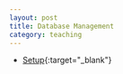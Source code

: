 ```yaml
---
layout: post
title: Database Management
category: teaching
---
```



  
* [Setup]({{relative}}/lectures/is613/setup_c9_and_phpmyadmin.html){:target="_blank"}  


